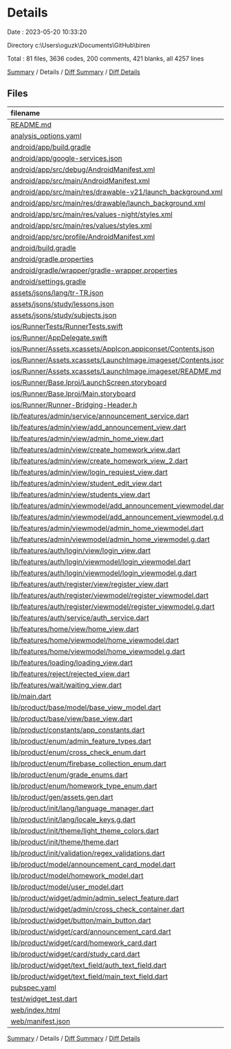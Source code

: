 # Details

Date : 2023-05-20 10:33:20

Directory c:\\Users\\oguzk\\Documents\\GitHub\\biren

Total : 81 files,  3636 codes, 200 comments, 421 blanks, all 4257 lines

[Summary](results.md) / Details / [Diff Summary](diff.md) / [Diff Details](diff-details.md)

## Files
| filename | language | code | comment | blank | total |
| :--- | :--- | ---: | ---: | ---: | ---: |
| [README.md](/README.md) | Markdown | 10 | 0 | 7 | 17 |
| [analysis_options.yaml](/analysis_options.yaml) | YAML | 3 | 23 | 4 | 30 |
| [android/app/build.gradle](/android/app/build.gradle) | Groovy | 57 | 5 | 14 | 76 |
| [android/app/google-services.json](/android/app/google-services.json) | JSON | 39 | 0 | 0 | 39 |
| [android/app/src/debug/AndroidManifest.xml](/android/app/src/debug/AndroidManifest.xml) | XML | 4 | 4 | 1 | 9 |
| [android/app/src/main/AndroidManifest.xml](/android/app/src/main/AndroidManifest.xml) | XML | 29 | 6 | 1 | 36 |
| [android/app/src/main/res/drawable-v21/launch_background.xml](/android/app/src/main/res/drawable-v21/launch_background.xml) | XML | 4 | 7 | 2 | 13 |
| [android/app/src/main/res/drawable/launch_background.xml](/android/app/src/main/res/drawable/launch_background.xml) | XML | 4 | 7 | 2 | 13 |
| [android/app/src/main/res/values-night/styles.xml](/android/app/src/main/res/values-night/styles.xml) | XML | 9 | 9 | 1 | 19 |
| [android/app/src/main/res/values/styles.xml](/android/app/src/main/res/values/styles.xml) | XML | 9 | 9 | 1 | 19 |
| [android/app/src/profile/AndroidManifest.xml](/android/app/src/profile/AndroidManifest.xml) | XML | 4 | 4 | 1 | 9 |
| [android/build.gradle](/android/build.gradle) | Groovy | 29 | 0 | 5 | 34 |
| [android/gradle.properties](/android/gradle.properties) | Properties | 3 | 0 | 1 | 4 |
| [android/gradle/wrapper/gradle-wrapper.properties](/android/gradle/wrapper/gradle-wrapper.properties) | Properties | 5 | 0 | 1 | 6 |
| [android/settings.gradle](/android/settings.gradle) | Groovy | 8 | 0 | 4 | 12 |
| [assets/jsons/lang/tr-TR.json](/assets/jsons/lang/tr-TR.json) | JSON | 37 | 0 | 0 | 37 |
| [assets/jsons/study/lessons.json](/assets/jsons/study/lessons.json) | JSON | 589 | 0 | 0 | 589 |
| [assets/jsons/study/subjects.json](/assets/jsons/study/subjects.json) | JSON | 12 | 0 | 0 | 12 |
| [ios/RunnerTests/RunnerTests.swift](/ios/RunnerTests/RunnerTests.swift) | Swift | 7 | 2 | 4 | 13 |
| [ios/Runner/AppDelegate.swift](/ios/Runner/AppDelegate.swift) | Swift | 12 | 0 | 2 | 14 |
| [ios/Runner/Assets.xcassets/AppIcon.appiconset/Contents.json](/ios/Runner/Assets.xcassets/AppIcon.appiconset/Contents.json) | JSON | 122 | 0 | 1 | 123 |
| [ios/Runner/Assets.xcassets/LaunchImage.imageset/Contents.json](/ios/Runner/Assets.xcassets/LaunchImage.imageset/Contents.json) | JSON | 23 | 0 | 1 | 24 |
| [ios/Runner/Assets.xcassets/LaunchImage.imageset/README.md](/ios/Runner/Assets.xcassets/LaunchImage.imageset/README.md) | Markdown | 3 | 0 | 2 | 5 |
| [ios/Runner/Base.lproj/LaunchScreen.storyboard](/ios/Runner/Base.lproj/LaunchScreen.storyboard) | XML | 36 | 1 | 1 | 38 |
| [ios/Runner/Base.lproj/Main.storyboard](/ios/Runner/Base.lproj/Main.storyboard) | XML | 25 | 1 | 1 | 27 |
| [ios/Runner/Runner-Bridging-Header.h](/ios/Runner/Runner-Bridging-Header.h) | C++ | 1 | 0 | 1 | 2 |
| [lib/features/admin/service/announcement_service.dart](/lib/features/admin/service/announcement_service.dart) | Dart | 32 | 0 | 5 | 37 |
| [lib/features/admin/view/add_announcement_view.dart](/lib/features/admin/view/add_announcement_view.dart) | Dart | 123 | 0 | 11 | 134 |
| [lib/features/admin/view/admin_home_view.dart](/lib/features/admin/view/admin_home_view.dart) | Dart | 47 | 1 | 7 | 55 |
| [lib/features/admin/view/create_homework_view.dart](/lib/features/admin/view/create_homework_view.dart) | Dart | 161 | 1 | 12 | 174 |
| [lib/features/admin/view/create_homework_view_2.dart](/lib/features/admin/view/create_homework_view_2.dart) | Dart | 169 | 1 | 16 | 186 |
| [lib/features/admin/view/login_requiest_view.dart](/lib/features/admin/view/login_requiest_view.dart) | Dart | 119 | 0 | 6 | 125 |
| [lib/features/admin/view/student_edit_view.dart](/lib/features/admin/view/student_edit_view.dart) | Dart | 135 | 1 | 14 | 150 |
| [lib/features/admin/view/students_view.dart](/lib/features/admin/view/students_view.dart) | Dart | 73 | 0 | 5 | 78 |
| [lib/features/admin/viewmodel/add_announcement_viewmodel.dart](/lib/features/admin/viewmodel/add_announcement_viewmodel.dart) | Dart | 17 | 1 | 8 | 26 |
| [lib/features/admin/viewmodel/add_announcement_viewmodel.g.dart](/lib/features/admin/viewmodel/add_announcement_viewmodel.g.dart) | Dart | 42 | 5 | 13 | 60 |
| [lib/features/admin/viewmodel/admin_home_viewmodel.dart](/lib/features/admin/viewmodel/admin_home_viewmodel.dart) | Dart | 5 | 7 | 6 | 18 |
| [lib/features/admin/viewmodel/admin_home_viewmodel.g.dart](/lib/features/admin/viewmodel/admin_home_viewmodel.g.dart) | Dart | 8 | 5 | 6 | 19 |
| [lib/features/auth/login/view/login_view.dart](/lib/features/auth/login/view/login_view.dart) | Dart | 120 | 1 | 15 | 136 |
| [lib/features/auth/login/viewmodel/login_viewmodel.dart](/lib/features/auth/login/viewmodel/login_viewmodel.dart) | Dart | 28 | 7 | 8 | 43 |
| [lib/features/auth/login/viewmodel/login_viewmodel.g.dart](/lib/features/auth/login/viewmodel/login_viewmodel.g.dart) | Dart | 30 | 5 | 9 | 44 |
| [lib/features/auth/register/view/register_view.dart](/lib/features/auth/register/view/register_view.dart) | Dart | 136 | 1 | 18 | 155 |
| [lib/features/auth/register/viewmodel/register_viewmodel.dart](/lib/features/auth/register/viewmodel/register_viewmodel.dart) | Dart | 17 | 7 | 7 | 31 |
| [lib/features/auth/register/viewmodel/register_viewmodel.g.dart](/lib/features/auth/register/viewmodel/register_viewmodel.g.dart) | Dart | 20 | 5 | 8 | 33 |
| [lib/features/auth/service/auth_service.dart](/lib/features/auth/service/auth_service.dart) | Dart | 94 | 1 | 10 | 105 |
| [lib/features/home/view/home_view.dart](/lib/features/home/view/home_view.dart) | Dart | 172 | 0 | 13 | 185 |
| [lib/features/home/viewmodel/home_viewmodel.dart](/lib/features/home/viewmodel/home_viewmodel.dart) | Dart | 4 | 0 | 4 | 8 |
| [lib/features/home/viewmodel/home_viewmodel.g.dart](/lib/features/home/viewmodel/home_viewmodel.g.dart) | Dart | 8 | 5 | 6 | 19 |
| [lib/features/loading/loading_view.dart](/lib/features/loading/loading_view.dart) | Dart | 13 | 0 | 3 | 16 |
| [lib/features/reject/rejected_view.dart](/lib/features/reject/rejected_view.dart) | Dart | 12 | 0 | 3 | 15 |
| [lib/features/wait/waiting_view.dart](/lib/features/wait/waiting_view.dart) | Dart | 40 | 0 | 4 | 44 |
| [lib/main.dart](/lib/main.dart) | Dart | 78 | 0 | 6 | 84 |
| [lib/product/base/model/base_view_model.dart](/lib/product/base/model/base_view_model.dart) | Dart | 6 | 0 | 3 | 9 |
| [lib/product/base/view/base_view.dart](/lib/product/base/view/base_view.dart) | Dart | 35 | 1 | 8 | 44 |
| [lib/product/constants/app_constants.dart](/lib/product/constants/app_constants.dart) | Dart | 4 | 1 | 2 | 7 |
| [lib/product/enum/admin_feature_types.dart](/lib/product/enum/admin_feature_types.dart) | Dart | 1 | 0 | 1 | 2 |
| [lib/product/enum/cross_check_enum.dart](/lib/product/enum/cross_check_enum.dart) | Dart | 1 | 0 | 1 | 2 |
| [lib/product/enum/firebase_collection_enum.dart](/lib/product/enum/firebase_collection_enum.dart) | Dart | 8 | 0 | 3 | 11 |
| [lib/product/enum/grade_enums.dart](/lib/product/enum/grade_enums.dart) | Dart | 1 | 0 | 1 | 2 |
| [lib/product/enum/homework_type_enum.dart](/lib/product/enum/homework_type_enum.dart) | Dart | 6 | 0 | 1 | 7 |
| [lib/product/gen/assets.gen.dart](/lib/product/gen/assets.gen.dart) | Dart | 90 | 17 | 26 | 133 |
| [lib/product/init/lang/language_manager.dart](/lib/product/init/lang/language_manager.dart) | Dart | 11 | 0 | 5 | 16 |
| [lib/product/init/lang/locale_keys.g.dart](/lib/product/init/lang/locale_keys.g.dart) | Dart | 31 | 2 | 3 | 36 |
| [lib/product/init/theme/light_theme_colors.dart](/lib/product/init/theme/light_theme_colors.dart) | Dart | 11 | 0 | 2 | 13 |
| [lib/product/init/theme/theme.dart](/lib/product/init/theme/theme.dart) | Dart | 62 | 2 | 3 | 67 |
| [lib/product/init/validation/regex_validations.dart](/lib/product/init/validation/regex_validations.dart) | Dart | 9 | 0 | 1 | 10 |
| [lib/product/model/announcement_card_model.dart](/lib/product/model/announcement_card_model.dart) | Dart | 15 | 0 | 3 | 18 |
| [lib/product/model/homework_model.dart](/lib/product/model/homework_model.dart) | Dart | 32 | 0 | 4 | 36 |
| [lib/product/model/user_model.dart](/lib/product/model/user_model.dart) | Dart | 21 | 1 | 4 | 26 |
| [lib/product/widget/admin/admin_select_feature.dart](/lib/product/widget/admin/admin_select_feature.dart) | Dart | 90 | 0 | 7 | 97 |
| [lib/product/widget/admin/cross_check_container.dart](/lib/product/widget/admin/cross_check_container.dart) | Dart | 33 | 0 | 4 | 37 |
| [lib/product/widget/button/main_button.dart](/lib/product/widget/button/main_button.dart) | Dart | 38 | 0 | 5 | 43 |
| [lib/product/widget/card/announcement_card.dart](/lib/product/widget/card/announcement_card.dart) | Dart | 59 | 0 | 3 | 62 |
| [lib/product/widget/card/homework_card.dart](/lib/product/widget/card/homework_card.dart) | Dart | 18 | 0 | 3 | 21 |
| [lib/product/widget/card/study_card.dart](/lib/product/widget/card/study_card.dart) | Dart | 20 | 0 | 3 | 23 |
| [lib/product/widget/text_field/auth_text_field.dart](/lib/product/widget/text_field/auth_text_field.dart) | Dart | 71 | 0 | 8 | 79 |
| [lib/product/widget/text_field/main_text_field.dart](/lib/product/widget/text_field/main_text_field.dart) | Dart | 38 | 0 | 4 | 42 |
| [pubspec.yaml](/pubspec.yaml) | YAML | 51 | 18 | 18 | 87 |
| [test/widget_test.dart](/test/widget_test.dart) | Dart | 14 | 10 | 7 | 31 |
| [web/index.html](/web/index.html) | HTML | 38 | 16 | 6 | 60 |
| [web/manifest.json](/web/manifest.json) | JSON | 35 | 0 | 1 | 36 |

[Summary](results.md) / Details / [Diff Summary](diff.md) / [Diff Details](diff-details.md)